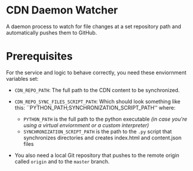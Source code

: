 # CDN Daemon Watcher
A daemon process to watch for file changes at a set repository path and automatically pushes them to GitHub.

# Prerequisites

For the service and logic to behave correctly, you need these enviornment variables set:

- ``CDN_REPO_PATH``: The full path to the CDN content to be synchronized.
- ``CDN_REPO_SYNC_FILES_SCRIPT_PATH``: Which should look something like this: ``PYTHON_PATH;SYNCHRONIZATION_SCRIPT_PATH'' where:
    - ``PYTHON_PATH`` is the full path to the python executable *(in case you're using a virtual enviornment or a custom interpreter)*
    - ``SYNCHRONIZATION_SCRIPT_PATH`` is the path to the ``.py`` script that synchronizes directories and creates index.html and content.json files

- You also need a local Git repository that pushes to the remote origin called ``origin`` and to the ``master`` branch. 